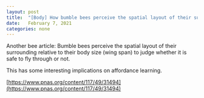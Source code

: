 ```yaml
---
layout: post
title:  "[Body] How bumble bees perceive the spatial layout of their surrounding relative to their body"
date:   February 7, 2021
categories: none
---
```


Another bee article: Bumble bees perceive the spatial layout of their surrounding relative to their body size (wing span) to judge whether it is safe to fly through or not.  

This has some interesting implications on affordance learning.





[https://www.pnas.org/content/117/49/31494](https://www.pnas.org/content/117/49/31494)



 

